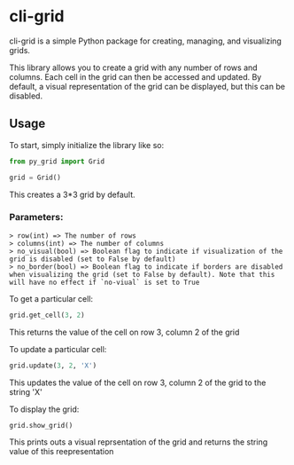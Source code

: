 # cli-grid

cli-grid is a simple Python package for creating, managing, and visualizing grids.

This library allows you to create a grid with any number of rows and columns. Each cell in the grid can then be accessed and updated. By default, a visual representation of the grid can be displayed, but this can be disabled.

## Usage

To start, simply initialize the library like so:

```python
from py_grid import Grid

grid = Grid()
```

This creates a 3*3 grid by default.
### Parameters:
    > row(int) => The number of rows
    > columns(int) => The number of columns
    > no_visual(bool) => Boolean flag to indicate if visualization of the grid is disabled (set to False by default)
    > no_border(bool) => Boolean flag to indicate if borders are disabled when visualizing the grid (set to False by default). Note that this will have no effect if `no-viual` is set to True


To get a particular cell:

```Python
grid.get_cell(3, 2)
```

This returns the value of the cell on row 3, column 2 of the grid


To update a particular cell:

```Python
grid.update(3, 2, 'X')
```

This updates the value of the cell on row 3, column 2 of the grid to the string 'X'


To display the grid:

```Python
grid.show_grid()
```

This prints outs a visual reprsentation of the grid and returns the string value of this reepresentation